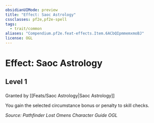 ```yaml
---
obsidianUIMode: preview
title: "Effect: Saoc Astrology"
cssclasses: pf2e,pf2e-spell
tags:
  - trait/common
aliases: "Compendium.pf2e.feat-effects.Item.6ACbQIpmmemxmoBJ"
license: OGL
---
```

# Effect: Saoc Astrology
## Level 1
### 






Granted by [[Feats/Saoc Astrology|Saoc Astrology]]

You gain the selected circumstance bonus or penalty to skill checks.

*Source: Pathfinder Lost Omens Character Guide*
*OGL*